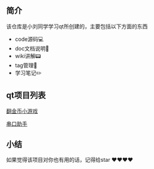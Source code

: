 ## 简介

该仓库是小刘同学学习qt所创建的，主要包括以下方面的东西

- code源码:computer:
- doc文档说明:page_facing_up:
- wiki讲解:pager:
- tag管理:bookmark_tabs:
- 学习笔记:pencil2:

## qt项目列表

[翻金币小游戏](./doc/翻金币的小游戏.md)

[串口助手](./doc/串口助手.md)

## 小结
如果觉得该项目对你也有用的话，记得给star :heart::heart::heart::heart:
